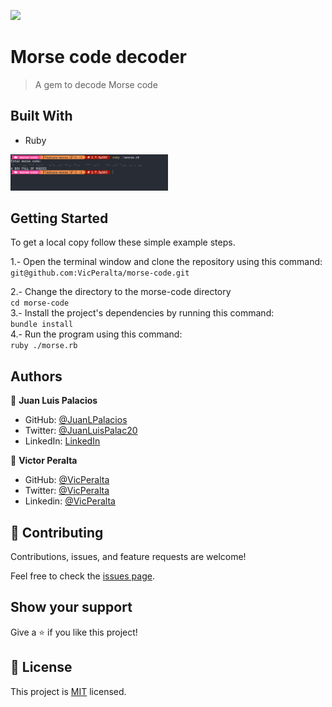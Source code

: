 ![](https://img.shields.io/badge/Microverse-blueviolet)

# Morse code decoder
> A gem to decode Morse code

## Built With

- Ruby


<img src="./morse-code.PNG" width="50%" height="auto">

## Getting Started

To get a local copy follow these simple example steps.  

1.- Open the terminal window and clone the repository using this command:  
`git@github.com:VicPeralta/morse-code.git` 

2.- Change the directory to the morse-code directory  
`cd morse-code`  
3.- Install the project's dependencies by running this command:   
`bundle install`  
4.- Run the program using this command:  
`ruby ./morse.rb`  


## Authors

👤 **Juan Luis Palacios**

- GitHub: [@JuanLPalacios](https://github.com/JuanLPalacios)
- Twitter: [@JuanLuisPalac20](https://twitter.com/twitterhandle)
- LinkedIn: [LinkedIn](https://www.linkedin.com/in/juan-luis-palacios-p%C3%A9rez-95b39a228/)

👤 **Victor Peralta**
- GitHub: [@VicPeralta](https://github.com/VicPeralta)
- Twitter: [@VicPeralta](https://twitter.com/VicPeralta)
- Linkedin: [@VicPeralta](https://www.linkedin.com/in/vicperalta/)

## 🤝 Contributing

Contributions, issues, and feature requests are welcome!

Feel free to check the [issues page](../../issues/).

## Show your support

Give a ⭐️ if you like this project!

## 📝 License

This project is [MIT](./LICENSE.md) licensed.

